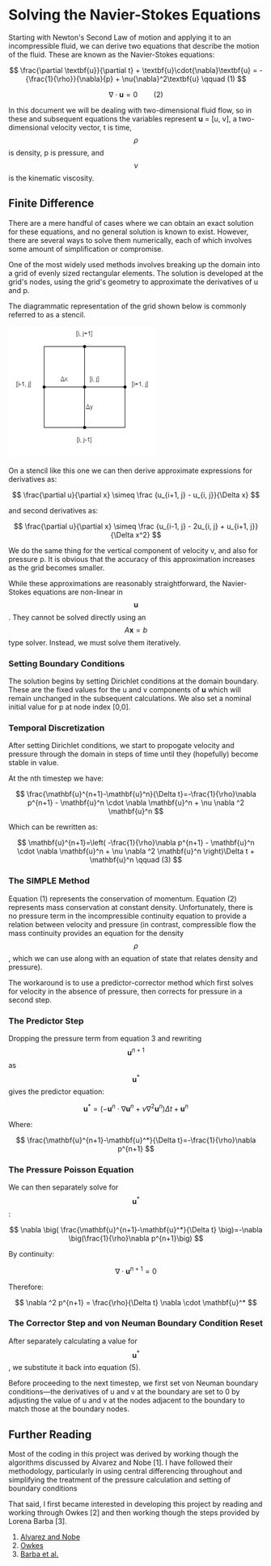 # Solving the Navier-Stokes Equations

Starting with Newton's Second Law of motion and applying it to an incompressible fluid,
we can derive two equations that describe the motion of the fluid.
These are known as the Navier-Stokes equations:

$$
\frac{\partial \textbf{u}}{\partial t} + \textbf{u}\cdot{\nabla}\textbf{u} = -{\frac{1}{\rho}}{\nabla}{p} + \nu{\nabla}^2\textbf{u} \qquad (1)
$$

$$
\nabla \cdot \textbf{u} = 0   \qquad (2)
$$

In this document we will be dealing with two-dimensional fluid flow,
so in these and subsequent equations the variables represent
**u** = [u, v], a two-dimensional velocity vector,
t is time, $$\rho$$ is density,
p is pressure,
and $$\nu$$ is the kinematic viscosity.

## Finite Difference

There are a mere handful of cases where we can obtain an exact solution for these equations,
and no general solution is known to exist.
However, there are several ways to solve them numerically,
each of which involves some amount of simplification or compromise.

One of the most widely used methods involves breaking up the domain into a grid
of evenly sized rectangular elements.
The solution is developed at the grid's nodes,
using the grid's geometry to approximate the derivatives of u and p.

The diagrammatic representation of the grid shown below is commonly referred to as a stencil.

![Stencil of the discretization grid](FVM-1.png)

On a stencil like this one we can then derive approximate expressions for derivatives as:

$$
\frac{\partial u}{\partial x} \simeq  \frac {u_{i+1, j} - u_{i, j}}{\Delta x}
$$

and second derivatives as:

$$
\frac{\partial u}{\partial x} \simeq  \frac {u_{i-1, j} - 2u_{i, j} + u_{i+1, j}}{\Delta x^2}
$$

We do the same thing for the vertical component of velocity v, and also for pressure p.
It is obvious that the accuracy of this approximation increases as the grid becomes smaller.

While these approximations are reasonably straightforward,
the Navier-Stokes equations are non-linear in $$\mathbf u$$.
They cannot be solved directly using an $$A \mathbf x = b$$ type solver.
Instead, we must solve them iteratively.

### Setting Boundary Conditions

The solution begins by setting Dirichlet conditions at the domain boundary.
These are the fixed values for the u and v components of **u** which will remain unchanged in the subsequent calculations.
We also set a nominal initial value for p at node index [0,0].

### Temporal Discretization

After setting Dirichlet conditions,
we start to propogate velocity and pressure through the domain in steps of time until they (hopefully) become stable in value.

At the nth timestep we have:

$$
\frac{\mathbf{u}^{n+1}-\mathbf{u}^n}{\Delta t}=-\frac{1}{\rho}\nabla p^{n+1} - \mathbf{u}^n \cdot \nabla \mathbf{u}^n + \nu \nabla ^2 \mathbf{u}^n
$$

Which can be rewritten as:

$$
\mathbf{u}^{n+1}=\left( -\frac{1}{\rho}\nabla p^{n+1}  - \mathbf{u}^n \cdot \nabla \mathbf{u}^n + \nu \nabla ^2 \mathbf{u}^n \right)\Delta t + \mathbf{u}^n \qquad (3)
$$

### The SIMPLE Method

Equation (1) represents the conservation of momentum.
Equation (2) represents mass conservation at constant density.
Unfortunately, there is no pressure term in the incompressible continuity equation to provide a relation between velocity and pressure
(in contrast, compressible flow the mass continuity provides an equation for the density $$\rho$$,
which we can use along with an equation of state that relates density and pressure). 

The workaround is to use a predictor-corrector method which first solves for velocity in the absence of pressure,
then corrects for pressure in a second step.

### The Predictor Step

Dropping the pressure term from equation 3 and rewriting $$\mathbf{u}^{n+1}$$ as $$\mathbf{u}^*$$ gives the predictor equation:

$$
\mathbf{u}^*=\left(- \mathbf{u}^n \cdot \nabla \mathbf{u}^n + \nu \nabla ^2 \mathbf{u}^n \right)\Delta t + \mathbf{u}^n
$$

Where:

$$
\frac{\mathbf{u}^{n+1}-\mathbf{u}^*}{\Delta t}=-\frac{1}{\rho}\nabla p^{n+1}
$$

### The Pressure Poisson Equation

We can then separately solve for $$\mathbf{u}^*$$:

$$
\nabla \big( \frac{\mathbf{u}^{n+1}-\mathbf{u}^*}{\Delta t} \big)=-\nabla \big(\frac{1}{\rho}\nabla p^{n+1}\big)
$$

By continuity:

$$\begin{equation}\nabla \cdot \mathbf{u}^{n+1} = 0\end{equation}$$

Therefore:

$$
\nabla ^2 p^{n+1} = \frac{\rho}{\Delta t} \nabla \cdot \mathbf{u}^*
$$

### The Corrector Step and von Neuman Boundary Condition Reset

After separately calculating a value for $$\mathbf{u}^*$$,
we substitute it back into equation (5).

Before proceeding to the next timestep,
we first set von Neuman boundary conditions—the derivatives of u and v at the boundary are set to 0 by adjusting the value of u and v at the nodes adjacent to the boundary to match those at the boundary nodes.

## Further Reading

Most of the coding in this project was derived by working though the algorithms discussed by Alvarez and Nobe [1].
I have followed their methodology,
particularly in using central differencing throughout and simplifying the treatment of the pressure calculation and setting of boundary conditions

That said,
I first became interested in developing this project by reading and working through Owkes [2] and then working though the steps provided by Lorena Barba [3].
1. [Alvarez and Nobe](https://colab.research.google.com/github/josealvarez97/The-Ultimate-Guide-to-Write-Your-First-CFD-Solver/blob/main/The_Ultimate_Guide_to_Write_Your_First_CFD_Solver.ipynb)
2. [Owkes](https://www.montana.edu/mowkes/research/source-codes/GuideToCFD.pdf)
3. [Barba et al.](https://github.com/barbagroup/CFDPython/blob/master/lessons/14_Step_11.ipynb)
